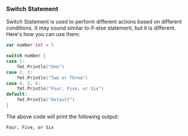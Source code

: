 ### Switch Statement

Switch Statement is used to perform different actions based on different conditions. It may sound similar to if-else statement, but it is different. Here's how you can use them:

```go
var number int = 5

switch number {
case 1:
    fmt.Println("One")
case 2, 3:
    fmt.Println("Two or Three")
case 4, 5, 6:
    fmt.Println("Four, Five, or Six")
default:
    fmt.Println("Default")
}
```

The above code will print the following output:

```
Four, Five, or Six
```

